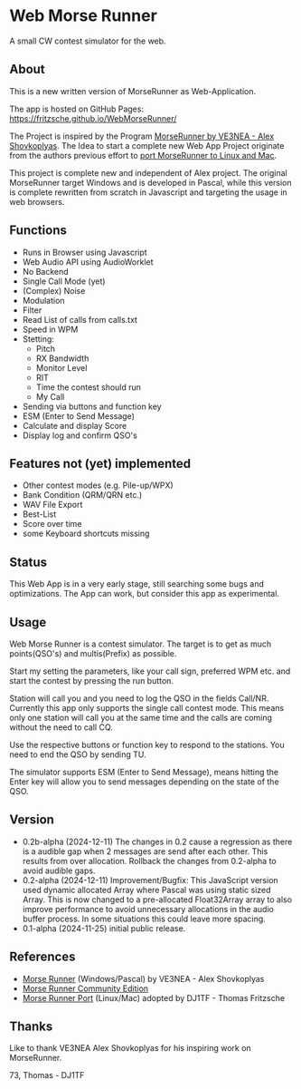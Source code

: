 # Web Morse Runner

A small CW contest simulator for the web.

## About 
This is a new written version of MorseRunner as Web-Application.

The app is hosted on GitHub Pages: https://fritzsche.github.io/WebMorseRunner/


The Project is inspired by the Program [MorseRunner by VE3NEA - Alex Shovkoplyas](https://github.com/VE3NEA/MorseRunner). The Idea to start a complete new Web App Project originate from the authors previous effort to [port MorseRunner to Linux and Mac](https://github.com/fritzsche/MorseRunner).


This project is complete new and independent of Alex project. The original MorseRunner target Windows and is developed in Pascal, while this version is complete rewritten from scratch in Javascript and targeting the usage in web browsers. 


## Functions

* Runs in Browser using Javascript
* Web Audio API using AudioWorklet
* No Backend
* Single Call Mode (yet)
* (Complex) Noise
* Modulation
* Filter
* Read List of calls from calls.txt
* Speed in WPM
* Stetting: 
    * Pitch
    * RX Bandwidth
    * Monitor Level
    * RIT
    * Time the contest should run
    * My Call
* Sending via buttons and function key 
* ESM (Enter to Send Message)
* Calculate and display Score
* Display log and confirm QSO's

## Features not (yet) implemented

* Other contest modes (e.g. Pile-up/WPX)
* Bank Condition (QRM/QRN etc.)
* WAV File Export
* Best-List
* Score over time
* some Keyboard shortcuts missing

## Status
This Web App is in a very early stage, still searching some bugs and optimizations. 
The App can work, but consider this app as experimental.

## Usage
Web Morse Runner is a contest simulator. The target is to get as much points(QSO's) and multis(Prefix) as possible.

Start my setting the parameters, like your call sign, preferred WPM etc. and start the contest by pressing the run button.

Station will call you and you need to log the QSO in the fields Call/NR. 
Currently this app only supports the single call contest mode. This means only one station will call you at the same time and the calls are coming without the need to call CQ.

Use the respective buttons or function key to respond to the stations. You need to end the QSO by sending TU. 

The simulator supports ESM (Enter to Send Message), means hitting the Enter key will allow you to send messages depending on the state of the QSO.


## Version

* 0.2b-alpha (2024-12-11) The changes in 0.2 cause a regression as there is a audible gap when 2 messages are send after each other. This results from over allocation. Rollback the changes from 0.2-alpha to avoid audible gaps.
* 0.2-alpha (2024-12-11) Improvement/Bugfix: This JavaScript version used dynamic allocated Array where Pascal was using static sized Array. This is now changed to a pre-allocated Float32Array array to also improve performance to avoid unnecessary allocations in the audio buffer process. In some situations this could leave more spacing.
* 0.1-alpha (2024-11-25) initial public release.

## References
* [Morse Runner](https://github.com/VE3NEA/MorseRunner) (Windows/Pascal) by VE3NEA - Alex Shovkoplyas
* [Morse Runner Community Edition](https://groups.io/g/MorseRunnerCE)
* [Morse Runner Port](https://github.com/fritzsche/MorseRunner) (Linux/Mac) adopted by DJ1TF  - Thomas Fritzsche


## Thanks
Like to thank VE3NEA Alex Shovkoplyas for his inspiring work on MorseRunner.




73, Thomas - DJ1TF



